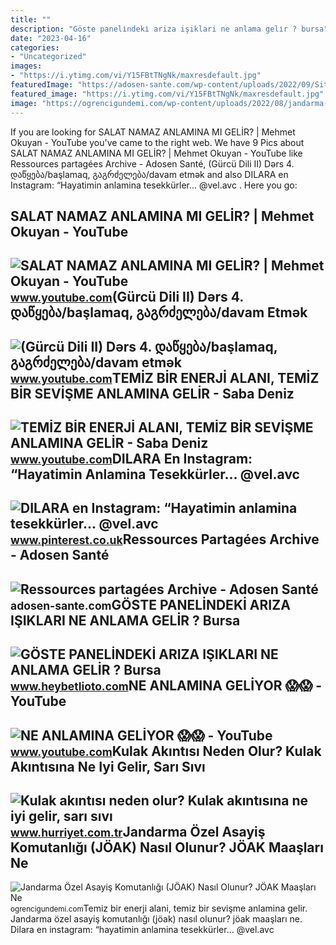 ```yaml
---
title: ""
description: "Göste paneli̇ndeki̇ ariza işiklari ne anlama geli̇r ? bursa"
date: "2023-04-16"
categories:
- "Uncategorized"
images:
- "https://i.ytimg.com/vi/Y15FBtTNgNk/maxresdefault.jpg"
featuredImage: "https://adosen-sante.com/wp-content/uploads/2022/09/Site-internet-5-1.jpg"
featured_image: "https://i.ytimg.com/vi/Y15FBtTNgNk/maxresdefault.jpg"
image: "https://ogrencigundemi.com/wp-content/uploads/2022/08/jandarma-ozel-asayis-komutanligi-joak-nasil-olunur-joak-maaslari-ne-kadar.jpg"
---
```


If you are looking for SALAT NAMAZ ANLAMINA MI GELİR? | Mehmet Okuyan - YouTube you've came to the right web. We have 9 Pics about SALAT NAMAZ ANLAMINA MI GELİR? | Mehmet Okuyan - YouTube like Ressources partagées Archive - Adosen Santé, (Gürcü Dili II) Dərs 4. დაწყება/başlamaq, გაგრძელება/davam etmək and also DILARA en Instagram: “Hayatimin anlamina tesekkürler... @vel.avc ️. Here you go:

SALAT NAMAZ ANLAMINA MI GELİR? | Mehmet Okuyan - YouTube
--------------------------------------------------------

 ![SALAT NAMAZ ANLAMINA MI GELİR? | Mehmet Okuyan - YouTube](https://i.ytimg.com/vi/VfTg5YAkoF4/maxresdefault.jpg) <small>www.youtube.com</small>(Gürcü Dili II) Dərs 4. დაწყება/başlamaq, გაგრძელება/davam Etmək
----------------------------------------------------------------

 ![(Gürcü Dili II) Dərs 4. დაწყება/başlamaq, გაგრძელება/davam etmək](https://i.ytimg.com/vi/qV4aGB2iW58/maxresdefault.jpg) <small>www.youtube.com</small>TEMİZ BİR ENERJİ ALANI, TEMİZ BİR SEVİŞME ANLAMINA GELİR - Saba Deniz
---------------------------------------------------------------------

 ![TEMİZ BİR ENERJİ ALANI, TEMİZ BİR SEVİŞME ANLAMINA GELİR - Saba Deniz](https://i.ytimg.com/vi/Y15FBtTNgNk/maxresdefault.jpg) <small>www.youtube.com</small>DILARA En Instagram: “Hayatimin Anlamina Tesekkürler... @vel.avc ️
------------------------------------------------------------------

 ![DILARA en Instagram: “Hayatimin anlamina tesekkürler... @vel.avc ️](https://i.pinimg.com/originals/a0/bf/38/a0bf38a4a1477a0b6d14f07942a7b535.jpg) <small>www.pinterest.co.uk</small>Ressources Partagées Archive - Adosen Santé
-------------------------------------------

 ![Ressources partagées Archive - Adosen Santé](https://adosen-sante.com/wp-content/uploads/2022/09/Site-internet-5-1.jpg) <small>adosen-sante.com</small>GÖSTE PANELİNDEKİ ARIZA IŞIKLARI NE ANLAMA GELİR ? Bursa
--------------------------------------------------------

 ![GÖSTE PANELİNDEKİ ARIZA IŞIKLARI NE ANLAMA GELİR ? Bursa](https://www.heybetlioto.com/sayfa/p1a6kthvp31rhq1g031h8n1irj101g3.jpg) <small>www.heybetlioto.com</small>NE ANLAMINA GELİYOR 😱😱 - YouTube
--------------------------------

 ![NE ANLAMINA GELİYOR 😱😱 - YouTube](https://i.ytimg.com/vi/AJZ4gFDly3I/hq2.jpg?sqp=-oaymwEoCOADEOgC8quKqQMcGADwAQH4AZoEgALAB4oCDAgAEAEYciBTKDwwDw==&rs=AOn4CLBrV8r1RZrWnTSDJ-oV8kywIR7swA) <small>www.youtube.com</small>Kulak Akıntısı Neden Olur? Kulak Akıntısına Ne Iyi Gelir, Sarı Sıvı
-------------------------------------------------------------------

 ![Kulak akıntısı neden olur? Kulak akıntısına ne iyi gelir, sarı sıvı](https://i4.hurimg.com/i/hurriyet/75/750x422/617bead00f254446dc21a557.jpg) <small>www.hurriyet.com.tr</small>Jandarma Özel Asayiş Komutanlığı (JÖAK) Nasıl Olunur? JÖAK Maaşları Ne
----------------------------------------------------------------------

 ![Jandarma Özel Asayiş Komutanlığı (JÖAK) Nasıl Olunur? JÖAK Maaşları Ne](https://ogrencigundemi.com/wp-content/uploads/2022/08/jandarma-ozel-asayis-komutanligi-joak-nasil-olunur-joak-maaslari-ne-kadar.jpg) <small>ogrencigundemi.com</small>Temi̇z bi̇r enerji̇ alani, temi̇z bi̇r sevi̇şme anlamina geli̇r. Jandarma özel asayiş komutanlığı (jöak) nasıl olunur? jöak maaşları ne. Dilara en instagram: “hayatimin anlamina tesekkürler... @vel.avc ️
